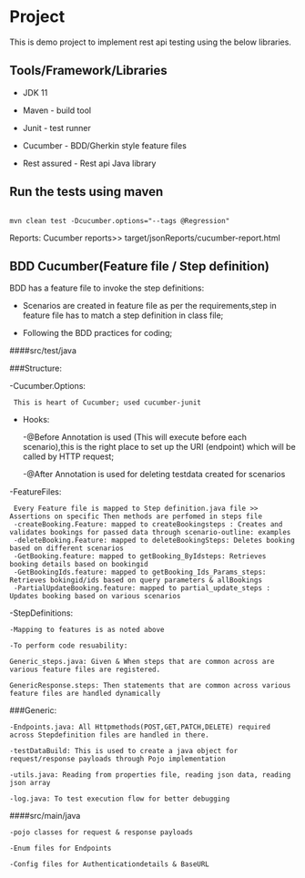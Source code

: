 # Project

This is  demo project to implement rest api testing using the below libraries.



## Tools/Framework/Libraries

- JDK 11

- Maven - build tool

- Junit - test runner

- Cucumber - BDD/Gherkin style feature files

- Rest assured - Rest api Java library



## Run the tests using maven

```shell script

mvn clean test -Dcucumber.options="--tags @Regression"
```


Reports: Cucumber reports>> target/jsonReports/cucumber-report.html



## BDD Cucumber(Feature file / Step definition)

BDD has a feature file to invoke the step definitions:

- Scenarios are created in feature file as per the requirements,step in feature file has to match a step definition in class file;

- Following the BDD practices for coding;



####src/test/java



###Structure: 

-Cucumber.Options: 

     This is heart of Cucumber; used cucumber-junit

- Hooks: 

	-@Before Annotation is used (This will execute before each scenario),this is the right place to set up the URI (endpoint) which will be called by HTTP request;

	-@After Annotation is used for deleting testdata created for scenarios

	

-FeatureFiles:
     
     Every Feature file is mapped to Step definition.java file >> Assertions on specific Then methods are perfomed in steps file
     -createBooking.Feature: mapped to createBookingsteps : Creates and validates bookings for passed data through scenario-outline: examples
     -deleteBooking.Feature: mapped to deleteBookingSteps: Deletes booking based on different scenarios
     -GetBooking.feature: mapped to getBooking_ByIdsteps: Retrieves booking details based on bookingid
     -GetBookingIds.feature: mapped to getBooking_Ids_Params_steps: Retrieves bokingid/ids based on query parameters & allBookings
     -PartialUpdateBooking.feature: mapped to partial_update_steps : Updates booking based on various scenarios

  	

-StepDefinitions:

	-Mapping to features is as noted above

	-To perform code resuability:

	Generic_steps.java: Given & When steps that are common across are various feature files are registered.

	GenericResponse.steps: Then statements that are common across various feature files are handled dynamically



	

###Generic:

	-Endpoints.java: All Httpmethods(POST,GET,PATCH,DELETE) required across Stepdefinition files are handled in there.

	-testDataBuild: This is used to create a java object for request/response payloads through Pojo implementation

	-utils.java: Reading from properties file, reading json data, reading json array

	-log.java: To test execution flow for better debugging

	

####src/main/java

    -pojo classes for request & response payloads

    -Enum files for Endpoints

    -Config files for Authenticationdetails & BaseURL